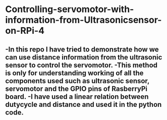 # Controlling-servomotor-with-information-from-Ultrasonicsensor-on-RPi-4
-In this repo I have tried to demonstrate how we can use distance information from the ultrasonic sensor to control the servomotor.
-This method is only for understanding working of all the components used such as ultrasonic sensor, servomotor and the GPIO pins of RasberryPi board.
-I have used a linear relation between dutycycle and distance and used it in the python code.
-
